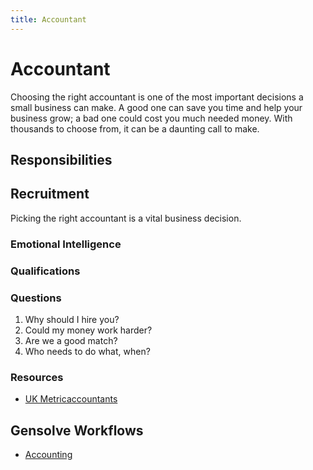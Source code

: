 ```yaml
---
title: Accountant
---
```


# Accountant

Choosing the right accountant is one of the most important decisions a small business can make. A good one can save you time and help your business grow; a bad one could cost you much needed money. With thousands to choose from, it can be a daunting call to make.

## Responsibilities

## Recruitment

Picking the right accountant is a vital business decision.

### Emotional Intelligence

### Qualifications

### Questions

1. Why should I hire you?
2. Could my money work harder?
3. Are we a good match?
4. Who needs to do what, when?

### Resources

- [UK Metricaccountants](https://www.metricaccountants.co.uk/)

## Gensolve Workflows

- [Accounting]()
